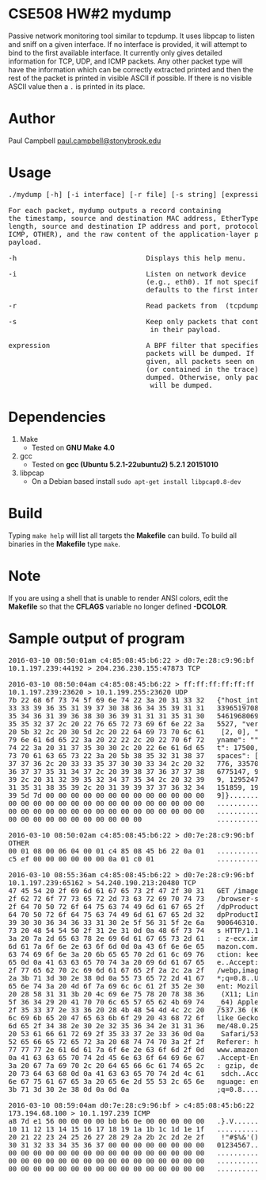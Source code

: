 # CSE508 HW&#35;2 mydump

Passive network monitoring tool similar to tcpdump. It uses libpcap to
listen and sniff on a given interface. If no interface is provided, it will
attempt to bind to the first available interface. It currently only gives detailed
information for TCP, UDP, and ICMP packets. Any other packet type will have the
information which can be correctly extracted printed and then the rest of the
packet is printed in visible ASCII if possible. If there is no visible ASCII value
then a `.` is printed in its place.

# Author

Paul Campbell <paul.campbell@stonybrook.edu>

# Usage

<pre>
./mydump [-h] [-i interface] [-r file] [-s string] [expression]

For each packet, mydump outputs a record containing
the timestamp, source and destination MAC address, EtherType, packet
length, source and destination IP address and port, protocol (TCP, UDP,
ICMP, OTHER), and the raw content of the application-layer packet
payload.

-h                               Displays this help menu.

-i                               Listen on network device <interface>
                                 (e.g., eth0). If not specified,
                                 defaults to the first interface found.

-r                               Read packets from <file> (tcpdump format).

-s                               Keep only packets that contain
                                 <string> in their payload.

expression                       A BPF filter that specifies which
                                 packets will be dumped. If no filter is
                                 given, all packets seen on the interface
                                 (or contained in the trace) will be
                                 dumped. Otherwise, only packets matching
                                 <expression> will be dumped.
</pre>

# Dependencies

1. Make
    * Tested on **GNU Make 4.0**
2. gcc
    * Tested on **gcc (Ubuntu 5.2.1-22ubuntu2) 5.2.1 20151010**
3. libpcap
    * On a Debian based install `sudo apt-get install libpcap0.8-dev`

# Build

Typing `make help` will list all targets the **Makefile** can build.
To build all binaries in the **Makefile** type `make`.

# Note

If you are using a shell that is unable to render ANSI colors, edit the **Makefile**
so that the **CFLAGS** variable no longer defined **-DCOLOR**.

# Sample output of program

<pre>
2016-03-10 08:50:01am c4:85:08:45:b6:22 > d0:7e:28:c9:96:bf 0x0800    66
10.1.197.239:44192 > 204.236.230.155:47873 TCP

2016-03-10 08:50:04am c4:85:08:45:b6:22 > ff:ff:ff:ff:ff:ff 0x0800   237
10.1.197.239:23620 > 10.1.199.255:23620 UDP
7b 22 68 6f 73 74 5f 69 6e 74 22 3a 20 31 33 32   {"host_int": 132
33 33 39 36 35 31 39 37 30 38 36 34 35 39 31 31   3396519708645911
35 34 36 31 39 36 38 30 36 39 31 31 31 35 31 30   5461968069111510
35 35 32 37 2c 20 22 76 65 72 73 69 6f 6e 22 3a   5527, "version":
20 5b 32 2c 20 30 5d 2c 20 22 64 69 73 70 6c 61    [2, 0], "displa
79 6e 61 6d 65 22 3a 20 22 22 2c 20 22 70 6f 72   yname": "", "por
74 22 3a 20 31 37 35 30 30 2c 20 22 6e 61 6d 65   t": 17500, "name
73 70 61 63 65 73 22 3a 20 5b 38 35 32 31 38 37   spaces": [852187
37 37 36 2c 20 33 33 35 37 30 30 33 34 2c 20 32   776, 33570034, 2
36 37 37 35 31 34 37 2c 20 39 38 37 36 37 37 38   6775147, 9876778
39 2c 20 31 32 39 35 32 34 37 35 34 2c 20 32 39   9, 129524754, 29
31 35 31 38 35 39 2c 20 31 39 39 37 37 36 32 34   151859, 19977624
39 5d 7d 00 00 00 00 00 00 00 00 00 00 00 00 00   9]}.............
00 00 00 00 00 00 00 00 00 00 00 00 00 00 00 00   ................
00 00 00 00 00 00 00 00 00 00 00 00 00 00 00 00   ................
00 00 00 00 00 00 00 00 00 00 00                  ...........

2016-03-10 08:50:02am c4:85:08:45:b6:22 > d0:7e:28:c9:96:bf 0x0806    42
OTHER
00 01 08 00 06 04 00 01 c4 85 08 45 b6 22 0a 01   ...........E."..
c5 ef 00 00 00 00 00 00 0a 01 c0 01               ............

2016-03-10 08:55:36am c4:85:08:45:b6:22 > d0:7e:28:c9:96:bf 0x0800   476
10.1.197.239:65162 > 54.240.190.213:20480 TCP
47 45 54 20 2f 69 6d 61 67 65 73 2f 47 2f 30 31   GET /images/G/01
2f 62 72 6f 77 73 65 72 2d 73 63 72 69 70 74 73   /browser-scripts
2f 64 70 50 72 6f 64 75 63 74 49 6d 61 67 65 2f   /dpProductImage/
64 70 50 72 6f 64 75 63 74 49 6d 61 67 65 2d 32   dpProductImage-2
39 30 30 36 34 36 33 31 30 2e 5f 56 31 5f 2e 6a   900646310._V1_.j
73 20 48 54 54 50 2f 31 2e 31 0d 0a 48 6f 73 74   s HTTP/1.1..Host
3a 20 7a 2d 65 63 78 2e 69 6d 61 67 65 73 2d 61   : z-ecx.images-a
6d 61 7a 6f 6e 2e 63 6f 6d 0d 0a 43 6f 6e 6e 65   mazon.com..Conne
63 74 69 6f 6e 3a 20 6b 65 65 70 2d 61 6c 69 76   ction: keep-aliv
65 0d 0a 41 63 63 65 70 74 3a 20 69 6d 61 67 65   e..Accept: image
2f 77 65 62 70 2c 69 6d 61 67 65 2f 2a 2c 2a 2f   /webp,image/*,*/
2a 3b 71 3d 30 2e 38 0d 0a 55 73 65 72 2d 41 67   *;q=0.8..User-Ag
65 6e 74 3a 20 4d 6f 7a 69 6c 6c 61 2f 35 2e 30   ent: Mozilla/5.0
20 28 58 31 31 3b 20 4c 69 6e 75 78 20 78 38 36    (X11; Linux x86
5f 36 34 29 20 41 70 70 6c 65 57 65 62 4b 69 74   _64) AppleWebKit
2f 35 33 37 2e 33 36 20 28 4b 48 54 4d 4c 2c 20   /537.36 (KHTML,
6c 69 6b 65 20 47 65 63 6b 6f 29 20 43 68 72 6f   like Gecko) Chro
6d 65 2f 34 38 2e 30 2e 32 35 36 34 2e 31 31 36   me/48.0.2564.116
20 53 61 66 61 72 69 2f 35 33 37 2e 33 36 0d 0a    Safari/537.36..
52 65 66 65 72 65 72 3a 20 68 74 74 70 3a 2f 2f   Referer: http://
77 77 77 2e 61 6d 61 7a 6f 6e 2e 63 6f 6d 2f 0d   www.amazon.com/.
0a 41 63 63 65 70 74 2d 45 6e 63 6f 64 69 6e 67   .Accept-Encoding
3a 20 67 7a 69 70 2c 20 64 65 66 6c 61 74 65 2c   : gzip, deflate,
20 73 64 63 68 0d 0a 41 63 63 65 70 74 2d 4c 61    sdch..Accept-La
6e 67 75 61 67 65 3a 20 65 6e 2d 55 53 2c 65 6e   nguage: en-US,en
3b 71 3d 30 2e 38 0d 0a 0d 0a                     ;q=0.8....

2016-03-10 08:59:04am d0:7e:28:c9:96:bf > c4:85:08:45:b6:22 0x0800    98
173.194.68.100 > 10.1.197.239 ICMP
a8 7d e1 56 00 00 00 00 b0 b6 0e 00 00 00 00 00   .}.V............
10 11 12 13 14 15 16 17 18 19 1a 1b 1c 1d 1e 1f   ................
20 21 22 23 24 25 26 27 28 29 2a 2b 2c 2d 2e 2f    !"#$%&'()*+,-./
30 31 32 33 34 35 36 37 00 00 00 00 00 00 00 00   01234567........
00 00 00 00 00 00 00 00 00 00 00 00 00 00 00 00   ................
00 00 00 00 00 00 00 00 00 00 00 00 00 00 00 00   ................
00 00 00 00 00 00 00 00 00 00 00 00 00 00 00 00   ................
</pre>
